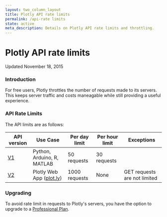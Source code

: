```yaml
---
layout: two_column_layout
title: Plotly API rate limits
permalink: /api-rate limits
state: active
meta_description: Details on Plotly API rate limits and throttling.
---
```


# Plotly API rate limits

Updated November 18, 2015

### Introduction

For free users, Plotly throttles the number of requests made to its servers. This keeps server traffic and costs maneagable while still providing a useful experience.

### API Rate Limits

The API limits are as follows:

<table>
  <thead>
    <th>API version</th>
    <th>Use Case</th>
    <th>Per day limit</th>
    <th>Per hour limit</th>
    <th>Exceptions</th>
  </thead>
  <tbody>
    <tr>
      <td><a href="https://plot.ly/rest/">V1</a></td>
      <td>Python, Arduino, R, MATLAB</td>
      <td>50 requests</td>
      <td>30 requests</td>
      <td></td>
    </tr>
    <tr>
      <td><a href="https://api.plot.ly/v2/">V2</a></td>
      <td>Plotly Web App (<a href="https://plot.ly/plot">plot.ly</a>)</td>
      <td>1000 requests</td>
      <td>None</td>  
      <td>GET requests are not limited</td>
    </tr>
  </tbody>
</table>

### Upgrading

To avoid rate limit in requests to Plotly's servers, you have the option to upgrade to a <a href="https://plot.ly/products/cloud/">Professional Plan</a>.
